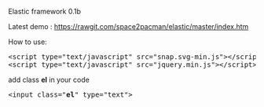 Elastic framework 0.1b

Latest demo : https://rawgit.com/space2pacman/elastic/master/index.htm

How to use:

<pre>
&lt;script type="text/javascript" src="snap.svg-min.js"&gt;&lt;/script&gt;
&lt;script type="text/javascript" src="jquery.min.js"&gt;&lt;/script&gt;
</pre>

add class <b>el</b> in your code
<pre>
&lt;input class="<b>el</b>" type="text"&gt;
</pre>